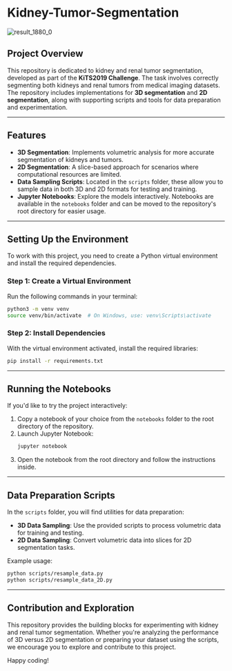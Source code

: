 # Kidney-Tumor-Segmentation
![result_1880_0](https://github.com/user-attachments/assets/52d2f4db-89e0-4772-88e6-7163f9e353a0)
## Project Overview

This repository is dedicated to kidney and renal tumor segmentation, developed as part of the **KiTS2019 Challenge**. The task involves correctly segmenting both kidneys and renal tumors from medical imaging datasets. The repository includes implementations for **3D segmentation** and **2D segmentation**, along with supporting scripts and tools for data preparation and experimentation.


---

## Features

- **3D Segmentation**: Implements volumetric analysis for more accurate segmentation of kidneys and tumors.
- **2D Segmentation**: A slice-based approach for scenarios where computational resources are limited.
- **Data Sampling Scripts**: Located in the `scripts` folder, these allow you to sample data in both 3D and 2D formats for testing and training.
- **Jupyter Notebooks**: Explore the models interactively. Notebooks are available in the `notebooks` folder and can be moved to the repository's root directory for easier usage.

---

## Setting Up the Environment

To work with this project, you need to create a Python virtual environment and install the required dependencies.

### Step 1: Create a Virtual Environment
Run the following commands in your terminal:
```bash
python3 -m venv venv
source venv/bin/activate  # On Windows, use: venv\Scripts\activate
```

### Step 2: Install Dependencies
With the virtual environment activated, install the required libraries:
```bash
pip install -r requirements.txt
```

---

## Running the Notebooks

If you'd like to try the project interactively:
1. Copy a notebook of your choice from the `notebooks` folder to the root directory of the repository.
2. Launch Jupyter Notebook:
   ```bash
   jupyter notebook
   ```
3. Open the notebook from the root directory and follow the instructions inside.

---

## Data Preparation Scripts

In the `scripts` folder, you will find utilities for data preparation:
- **3D Data Sampling**: Use the provided scripts to process volumetric data for training and testing.
- **2D Data Sampling**: Convert volumetric data into slices for 2D segmentation tasks.

Example usage:
```bash
python scripts/resample_data.py
python scripts/resample_data_2D.py
```

---

## Contribution and Exploration

This repository provides the building blocks for experimenting with kidney and renal tumor segmentation. Whether you're analyzing the performance of 3D versus 2D segmentation or preparing your dataset using the scripts, we encourage you to explore and contribute to this project.

Happy coding!
